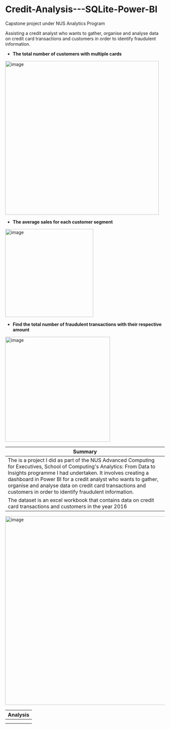 # Credit-Analysis---SQLite-Power-BI
Capstone project under NUS Analytics Program

Assisting a credit analyst who wants to gather, organise and analyse data on credit card transactions and customers in order to identify fraudulent information.

- **The total number of customers with multiple cards**
<img width="485" alt="image" src="https://github.com/Kshaamini/DataAnalysis-SQL/assets/139740694/e2ddb328-faa6-48cd-b461-b20cbeaa3a40">

- **The average sales for each customer segment**

<img width="278" alt="image" src="https://github.com/Kshaamini/DataAnalysis-SQL/assets/139740694/473b2985-8947-4e16-b693-10fe835b5b39">

- **Find the total number of fraudulent transactions with their respective amount**
<img width="331" alt="image" src="https://github.com/Kshaamini/DataAnalysis-SQL/assets/139740694/0fe30213-4690-4504-a2b5-04fc6e8e3c22">


| Summary | 
| ----------- | 
| The is a project I did as part of the NUS Advanced Computing for Executives, School of Computing's Analytics: From Data to Insights programme I had undertaken. It involves creating a dashboard in Power BI for a credit analyst who wants to gather, organise and analyse data on credit card transactions and customers in order to identify fraudulent information.|
|The dataset is an excel workbook that contains  data on credit card transactions and customers in the year 2016|

<img width="595" alt="image" src="https://github.com/Kshaamini/DataAnalysis-PowerBI/assets/139740694/5ba6899d-2a4b-4ffa-a627-86043cf9decf">

| Analysis | 
| ----------- | 
| |
||
